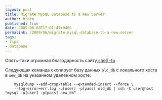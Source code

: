 ```yaml
--- 
layout: post 
title: Migrate MySQL Database to a New Server 
author: hrafn 
published: true 
date: 2009-06-08T17:01:41+0400 
permalink: /2009/06/migrate-mysql-database-to-a-new-server
tags:
- tips
- database
--- 
```


Опять-таки огромная благодарность сайту[ shell -fu](http://www.shell-fu.org/lister.php?id=766)

Следующая команда скопирует базу данных `old_db` с локального хоста в `new_db`
на указанном удаленном хосте:

		mysqldump --add-drop-table --extended-insert --force \
		--log-error=err.log -u[user] -p[pass] old_db | ssh -C user@host "mysql -u[user] -p[pass] new_db"


